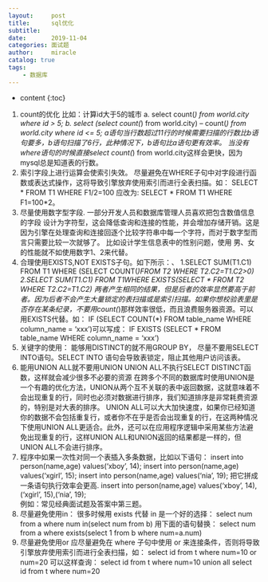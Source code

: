 ```yaml
---
layout:     post
title:      sql优化
subtitle:   
date:       2019-11-04
categories: 面试题
author:     miracle
catalog: true
tags:
    - 数据库
---
```


* content
{:toc}

1. count的优化
	比如：计算id大于5的城市 
	a. select count(*) from world.city where id > 5;
	b. select (select count(*) from world.city) – count(*) from world.city where id <= 5; 
	a语句当行数超过11行的时候需要扫描的行数比b语句要多，b语句扫描了6行，此种情况下，b语句比a语句更有效率。
	当没有where语句的时候直接select count(*) from world.city这样会更快，因为mysql总是知道表的行数。
2. 索引字段上进行运算会使索引失效。
	尽量避免在WHERE子句中对字段进行函数或表达式操作，这将导致引擎放弃使用索引而进行全表扫描。如： SELECT * FROM T1 WHERE F1/2=100 应改为: SELECT * FROM T1 WHERE F1=100*2。
3. 尽量使用数字型字段.
	一部分开发人员和数据库管理人员喜欢把包含数值信息的字段 设计为字符型，这会降低查询和连接的性能，并会增加存储开销。这是因为引擎在处理查询和连接回逐个比较字符串中每一个字符，而对于数字型而言只需要比较一次就够了。
	比如设计学生信息表中的性别问题，使用 男、女的性能就不如使用数字1、2来代替。
4. 合理使用EXISTS,NOT EXISTS子句。如下所示：、
	1.SELECT SUM(T1.C1) FROM T1 WHERE (SELECT COUNT(*)FROM T2 WHERE T2.C2=T1.C2>0) 2.SELECT SUM(T1.C1) FROM T1WHERE EXISTS(SELECT * FROM T2 WHERE T2.C2=T1.C2) 
	两者产生相同的结果，但是后者的效率显然要高于前者。因为后者不会产生大量锁定的表扫描或是索引扫描。如果你想校验表里是否存在某条纪录，不要用count(*)那样效率很低，而且浪费服务器资源。可以用EXISTS代替。如：
	IF (SELECT COUNT(*) FROM table_name WHERE column_name = ‘xxx’)可以写成：
	IF EXISTS (SELECT * FROM table_name WHERE column_name = ‘xxx’)
5. 关键字的使用：
	能够用DISTINCT的就不用GROUP BY，
	尽量不要用SELECT INTO语句。SELECT INTO 语句会导致表锁定，阻止其他用户访问该表。
6. 能用UNION ALL就不要用UNION
	UNION ALL不执行SELECT DISTINCT函数，这样就会减少很多不必要的资源 在跨多个不同的数据库时使用UNION是一个有趣的优化方法，UNION从两个互不关联的表中返回数据，这就意味着不会出现重复的行，同时也必须对数据进行排序，我们知道排序是非常耗费资源的，特别是对大表的排序。 UNION ALL可以大大加快速度，如果你已经知道你的数据不会包括重复行，或者你不在乎是否会出现重复的行，在这两种情况下使用UNION ALL更适合。此外，还可以在应用程序逻辑中采用某些方法避免出现重复的行，这样UNION ALL和UNION返回的结果都是一样的，但UNION ALL不会进行排序。
7. 程序中如果一次性对同一个表插入多条数据，比如以下语句：
	insert into person(name,age) values(‘xboy’, 14); 
	insert into person(name,age) values(‘xgirl’, 15); 
	insert into person(name,age) values(‘nia’, 19);
	把它拼成一条语句执行效率会更高. insert into person(name,age) values(‘xboy’, 14), (‘xgirl’, 15),(‘nia’, 19);  
	例如：常见经典面试题及答案中第三题。
8. 尽量避免使用in：
	很多时候用 exists 代替 in 是一个好的选择：
		select num from a where num in(select num from b)
	用下面的语句替换：
		select num from a where exists(select 1 from b where num=a.num)
9. 尽量避免使用or
	应尽量避免在 where 子句中使用 or 来连接条件，否则将导致引擎放弃使用索引而进行全表扫描，如：
		select id from t where num=10 or num=20
	可以这样查询：
		select id from t where num=10
		union all
		select id from t where num=20
